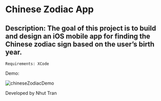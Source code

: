<!DOCTYPE html>
<html lang="en">
<head>
    <meta charset="UTF-8">
    <meta name="viewport" content="width=device-width, initial-scale=1.0">
</head>
<body>
    <h1>Chinese Zodiac App</h1>
    <h2>Description: The goal of this project is to build and design an iOS mobile app for finding the Chinese zodiac sign based on the user’s birth year. </h2>
  
    Requirements: XCode
  Demo:
  
  ![chineseZodiacDemo](https://github.com/user-attachments/assets/5bbf1f55-6e41-406f-ae9b-4429a80ca48c)

  Developed by Nhut Tran
</body>
</html>
